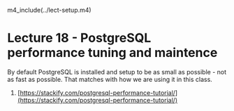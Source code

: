 
m4_include(../lect-setup.m4)

# Lecture 18 - PostgreSQL performance tuning and maintence

By default PostgreSQL is installed and setup to be as small as possible - not as fast as possible.
That matches with how we are using it in this class.



1. [https://stackify.com/postgresql-performance-tutorial/](https://stackify.com/postgresql-performance-tutorial/)

